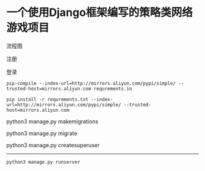 # 一个使用Django框架编写的策略类网络游戏项目

流程图

注册

登录

`pip-compile --index-url=http://mirrors.aliyun.com/pypi/simple/ --trusted-host=mirrors.aliyun.com requrements.in`

`pip install -r requrements.txt --index-url=http://mirrors.aliyun.com/pypi/simple/ --trusted-host=mirrors.aliyun.com`

python3 manage.py makemigrations

python3 manage.py migrate

python3 manage.py createsuperuser

---

`python3 manage.py runserver`
